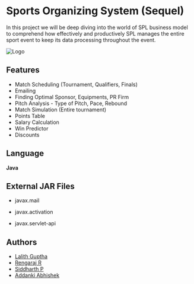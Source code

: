 
# Sports Organizing System (Sequel)

In this project we will be deep diving into the world of SPL business model to comprehend how effectively and productively SPL manages the entire sport event to keep its  data processing throughout the event.



![Logo](https://images-platform.99static.com/NBYo7iaRoZx2Usl7AZx_zNDQR3s=/0x0:2000x2000/500x500/top/smart/99designs-contests-attachments/107/107649/attachment_107649334)

## Features

- Match Scheduling (Tournament, Qualifiers, Finals)
- Emailing
- Finding Optimal Sponsor, Equipments, PR Firm
- Pitch Analysis - Type of Pitch, Pace, Rebound
- Match Simulation (Entire tournament)
- Points Table
- Salary Calculation
- Win Predictor
- Discounts


## Language

**Java** 


## External JAR Files

- javax.mail

- javax.activation

- javax.servlet-api


## Authors

- [Lalith Guptha](https://github.com/LalithGuptha)
- [Rengaraj R](https://github.com/RengarajR404)
- [Siddharth P](https://github.com/MonochromePunk)
- [Addanki  Abhishek](https://github.com/AbhishekAA002)
